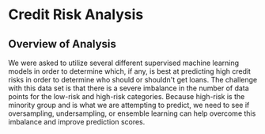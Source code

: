 # Credit Risk Analysis

## Overview of Analysis

We were asked to utilize several different supervised machine learning models in order to determine which, if any, is best at predicting high credit risks in order to determine who should or shouldn't get loans.  The challenge with this data set is that there is a severe imbalance in the number of data points for the low-risk and high-risk categories.  Because high-risk is the minority group and is what we are attempting to predict, we need to see if oversampling, undersampling, or ensemble learning can help overcome this imbalance and improve prediction scores.  

## 
